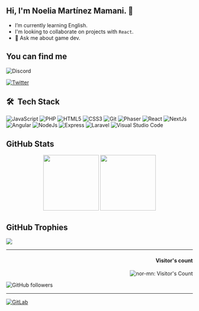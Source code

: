 ## Hi, I'm Noelia Martínez Mamani. 👋
- I’m currently learning English.
- I'm looking to collaborate on projects with `React`.
- 💬 Ask me about game dev.

## You can find me

![Discord](https://img.shields.io/badge/Discord-7289DA?style=flat-square&logo=discord&logoColor=white)

<a href="https://twitter.com/nor_mmn" target="_blank">

![Twitter](https://img.shields.io/badge/Twitter-1DA1F2?style=flat-square&logo=twitter&logoColor=white) 
</a>

## 🛠 &nbsp;Tech Stack

![JavaScript](https://img.shields.io/badge/JavaScript-181717?style=flat-square&logo=javascript)
![PHP](https://img.shields.io/badge/PHP-777BB4?style=flat-square&logo=php&logoColor=white)
![HTML5](https://img.shields.io/badge/HTML5-E34F26?style=flat-square&logo=html5&logoColor=white)
![CSS3](https://img.shields.io/badge/CSS3-1572B6?style=flat-square&logo=css3&logoColor=white)
![Git](https://img.shields.io/badge/Git-f14e32?style=flat-square&logo=git&logoColor=f0efe7)
![Phaser](https://img.shields.io/badge/Phaser-darkviolet?style=flat-square&logo=phaser&logoColor=white)
![React](https://img.shields.io/badge/React-181717?style=flat-square&logo=react&logoColor=00d8ff)
![NextJs](https://img.shields.io/badge/Next-blue?style=flat-square&logo=next.js&logoColor=white)
![Angular](https://img.shields.io/badge/Angular-B52E31?style=flat-square&logo=angular&logoColor=white)
![NodeJs](https://img.shields.io/badge/Node.js-215732?style=flat-square&logo=node.js&logoColor=white)
![Express](https://img.shields.io/badge/Express-white?style=flat-square&logo=express&logoColor=black)
![Laravel](https://img.shields.io/badge/Laravel-f55247?style=flat-square&logo=laravel&logoColor=white)
![Visual Studio Code](https://img.shields.io/badge/Visual%20Studio%20Code-f0efe7?style=flat-square&logo=visual-studio-code&logoColor=blue)

## GitHub Stats

<div align="center">
  
<img height="150em" src="https://github-readme-stats.vercel.app/api?username=nor-mn&show_icons=true&theme=onedark&include_all_commits=false&count_private=true"/>
<img height="150em" src="https://github-readme-stats.vercel.app/api/top-langs/?username=nor-mn&layout=compact&langs_count=8&theme=onedark"/>

</div>
  
## GitHub Trophies

![](https://github-profile-trophy.vercel.app/?username=nor-mn&theme=onedark&no-frame=false&no-bg=false&margin-w=4)

---

<h4 align="right">Visitor's count</h4>
<p align="right">
<img src="https://profile-counter.glitch.me/{nor-mn}/count.svg" alt="nor-mn: Visitor's Count" /></p>

<p>
  <img alt="GitHub followers" src="https://img.shields.io/github/followers/nor-mn?label=Github%20followers&style=for-the-badge">
</p>
  
---

<a href="https://gitlab.com/nor-mn" target="_blank">
  
![GitLab](https://img.shields.io/badge/GitLab-330F63?style=flat-square&logo=gitlab&logoColor=white)
</a>
